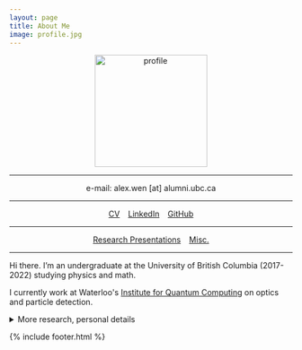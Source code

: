 ```yaml
---
layout: page
title: About Me
image: profile.jpg
---
```


<center><img src="{{ site.github.url }}/assets/img/profile.jpg" alt="profile" width="200"/></center>

---

<center>e-mail: alex.wen [at] alumni.ubc.ca</center>

---

<center> <a href="/assets/files/CV_Alex_Wen_12-2020.pdf" target="_blank">CV</a> &ensp; <a href="https://www.linkedin.com/in/alex-wen-32a15312a/" target="_blank">LinkedIn</a> &ensp; <a href="https://github.com/alexwenym" target="_blank">GitHub</a> </center>

---

<center>  <a href="{{ site.baseurl }}{% link presentations.md %}">Research Presentations</a>  &ensp; <a href="{{ site.baseurl }}{% link misc.md %}">Misc.</a></center>

---

Hi there. I’m an undergraduate at the University of British Columbia (2017-2022) studying physics and math.

I currently work at Waterloo's <a href="https://uwaterloo.ca/institute-for-quantum-computing/" target="_blank">Institute for Quantum Computing</a> on optics and particle detection.

<details>
  <summary>More research, personal details</summary>

  Outside of my current work with plasma physics, I have experience in mostly nuclear and particle physics. However, I'm broadly interested in any type of fundamental physics, especially on the theory side. I frequently work with heavy-duty computation as a research tool.

  ---

 ## Research Projects

 ### Plasma Stability at General Fusion

  General Fusion's approach to nuclear fusion is to first inject a plasma into a cavity surrounded by liquid metal; this cavity is then collapsed using pistons, which squeezes and heats the plasma and induces fusion reactions.

  <center><img src="{{ site.github.url }}/assets/img/intro/gf-compression.gif" width="450"/></center>
  <center><i>An animation of fusion reactor concept. After the plasma is injected from the top, the arrayed pistons on the outside compress the liquid metal and plasma.</i></center>

  With Aaron Froese and the simulations team, we studied ways to optimize the characteristics of a hot plasma that is being compressed. When we subject plasma to increased temperatures and densities for fusion to take place, we want to ensure that it will remain stable and behave in a useful way.


  ### ATLAS Data Analysis

  I spent around 6 months working on the <a href="https://atlas.cern/" target="_blank">ATLAS experiment</a>, a large particle collider experiment at CERN.

  Most recently, with Pierre Savard and Lukas Adamek at the University of Toronto, we developed ways to estimate and quantify the measurement uncertainty of the Higgs boson mass, an important parameter of interest that ATLAS observes.

  <center><img src="{{ site.github.url }}/assets/img/intro/HtoZZto4lchannel.jpg"  width="400"/></center>
  <center><i>The uncertainty of the Higgs mass is related to how wide the Higgs mass distribution (light blue) appears on a histogram of many different particle masses. Plot from the <a href="https://www.sciencedirect.com/science/article/pii/S037026931200857X#fg0080" target="_blank">2012 ATLAS Higgs discovery paper</a>.</i></center>

  Before that, with Alison Lister and Colin Gay at my home university, we developed machine learning methods to distinguish a specific kind of quark (top) decay from large quantities of background data.  

  <center><img src="{{ site.github.url }}/assets/img/intro/signal_top.png"  width="400"/></center>
  <center><i>Machine learning is ideally suited to classifying seemingly incomprehensible particle decay events like this one, plotted in a coordinate space, as signal or background.</i></center>

  ### LHCb Statistics

  For half a summer at Imperial College London, I worked with William Barter on the <a href="http://lhcb-public.web.cern.ch/" target="_blank">LHCb experiment</a>, also located at CERN. We used and developed statistical methods to see if the differences between two samples of particle decay data are statistically significant. Such methods are useful for seeing how matter and antimatter behave differently, a central problem in physics.

  ### NEWS-G Dark Matter Search at SNOLAB

  For a summer at <a href="https://www.snolab.ca/" target="_blank">SNOLAB</a>, with Pierre Gorel, I worked on simulations of a new dark matter detector called <a href="https://news-g.org/" target="_blank">NEWS-G</a>. We were interested in seeing the effects of a neutron radiation calibration source on the detector performance, and investigated signal processing options to discriminate between dark matter and other signals.

  <center><img src="{{ site.github.url }}/assets/img/intro/newsg-detector.png"  width="250"/></center>
  <center><i>NEWS-G is a big sphere with electrodes and filled with gas, making it a <a href="https://en.wikipedia.org/wiki/Proportional_counter" target="_blank">proportional counter</a> that's sensitive to many signals, including <a href="https://en.wikipedia.org/wiki/Weakly_interacting_massive_particles " target="_blank">WIMP</a> dark matter candidates. It's shielded by lead and plastic from background radiation. </i></center>

  ### Commissioning the EMMA Spectrometer at TRIUMF

  EMMA is a recoil mass spectrometer at <a href="https://www.triumf.ca/" target="_blank">TRIUMF</a>, Canada's national lab for accelerator physics. At EMMA, after an energetic particle beam is collided into a target, the resulting nuclei (recoils) are sorted and classified based on their mass and charge. It allows us to study a lot of different nuclear reactions, especially astrophysical ones.  

  I worked with EMMA's principal researcher, Barry Davids, for one summer on running simulations and gauging EMMA's operating characteristics. I usually work part-time with the EMMA group during the school year.

  <center><img src="{{ site.github.url }}/assets/img/intro/emma-triumf.jpg"  width="350"/></center>
  <center><i>EMMA consists of a series of electric and magnetic deflectors to separate particle beams into constituents.</i></center>

  ---

  ## Personal Background

  I grew up and live in Vancouver, Canada.

  <center><img src="{{ site.github.url }}/assets/img/intro/van-pic.jpg" alt="van" width="450"/></center>

  I'm an amateur but avid backpacker, hiker, and skiier, depending on the time of year. I used to be a competitive table tennis player, and I still play every so often.

  Academically, I love learning about military history - I'm pursuing a history minor degree. I also enjoy learning about tanks, ships, and aircraft and associated technologies.

</details>

{% include footer.html %}
